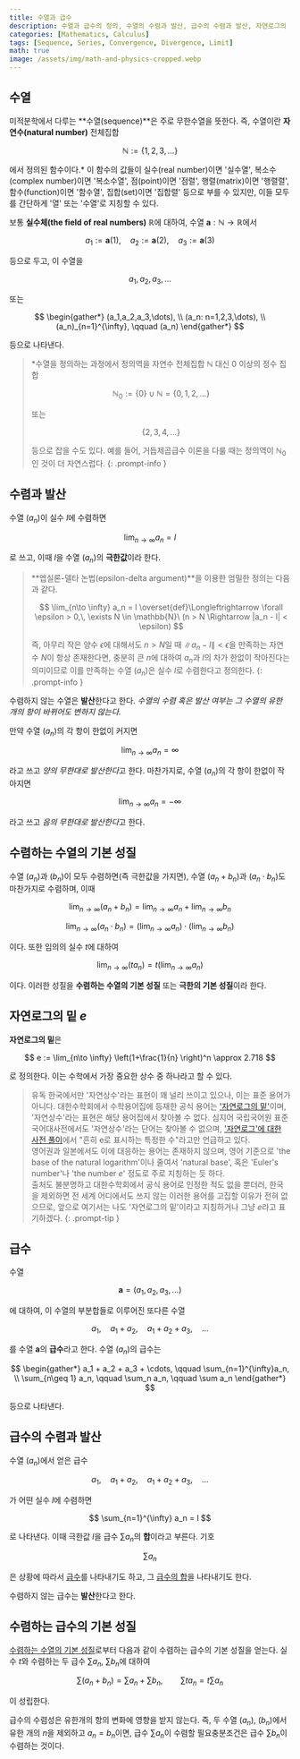 ```yaml
---
title: 수열과 급수
description: 수열과 급수의 정의, 수열의 수렴과 발산, 급수의 수렴과 발산, 자연로그의 밑 e의 정의 등 미적분학의 기초 개념들을 살펴본다.
categories: [Mathematics, Calculus]
tags: [Sequence, Series, Convergence, Divergence, Limit]
math: true
image: /assets/img/math-and-physics-cropped.webp
---
```


## 수열
미적분학에서 다루는 **수열(sequence)**은 주로 무한수열을 뜻한다. 즉, 수열이란 **자연수(natural number)** 전체집합

$$ \mathbb{N} := \{1,2,3,\dots\} $$

에서 정의된 함수이다.* 이 함수의 값들이 실수(real number)이면 '실수열', 복소수(complex number)이면 '복소수열', 점(point)이면 '점렬', 행렬(matrix)이면 '행렬렬', 함수(function)이면 '함수열', 집합(set)이면 '집합렬' 등으로 부를 수 있지만, 이들 모두를 간단하게 '열' 또는 '수열'로 지칭할 수 있다.

보통 **실수체(the field of real numbers)** $\mathbb{R}$에 대하여, 수열 $\mathbf{a}: \mathbb{N} \to \mathbb{R}$에서

$$ a_1 := \mathbf{a}(1), \quad a_2 := \mathbf{a}(2), \quad a_3 := \mathbf{a}(3) $$

등으로 두고, 이 수열을

$$ a_1,\, a_2,\, a_3,\, \dots $$

또는

$$ \begin{gather*}
(a_1,a_2,a_3,\dots), \\
(a_n: n=1,2,3,\dots), \\
(a_n)_{n=1}^{\infty}, \qquad (a_n)
\end{gather*} $$

등으로 나타낸다.

> *수열을 정의하는 과정에서 정의역을 자연수 전체집합 $\mathbb{N}$ 대신 $0$ 이상의 정수 집합
>
> $$ \mathbb{N}_0 := \{0\} \cup \mathbb{N} = \{0,1,2,\dots\} $$
>
> 또는
>
> $$\{2,3,4,\dots \}$$
>
> 등으로 잡을 수도 있다. 예를 들어, 거듭제곱급수 이론을 다룰 때는 정의역이 $\mathbb{N}_0$인 것이 더 자연스럽다.
{: .prompt-info }

## 수렴과 발산
수열 $(a_n)$이 실수 $l$에 수렴하면

$$ \lim_{n\to \infty} a_n = l $$

로 쓰고, 이때 $l$을 수열 $(a_n)$의 **극한값**이라 한다.

> **엡실론-델타 논법(epsilon-delta argument)**을 이용한 엄밀한 정의는 다음과 같다.
>
> $$ \lim_{n\to \infty} a_n = l \overset{def}\Longleftrightarrow \forall \epsilon > 0,\, \exists N \in \mathbb{N}\ (n > N \Rightarrow |a_n - l| < \epsilon) $$
>
> 즉, 아무리 작은 양수 $\epsilon$에 대해서도 $n>N$일 때 $\|a_n - l \| < \epsilon$을 만족하는 자연수 $N$이 항상 존재한다면, 충분히 큰 $n$에 대하여 $a_n$과 $l$의 차가 한없이 작아진다는 의미이므로 이를 만족하는 수열 $(a_n)$은 실수 $l$로 수렴한다고 정의한다.
{: .prompt-info }

수렴하지 않는 수열은 **발산**한다고 한다. *수열의 수렴 혹은 발산 여부는 그 수열의 유한 개의 항이 바뀌어도 변하지 않는다.*

만약 수열 $(a_n)$의 각 항이 한없이 커지면

$$ \lim_{n\to \infty} a_n = \infty $$

라고 쓰고 *양의 무한대로 발산한다*고 한다. 마찬가지로, 수열 $(a_n)$의 각 항이 한없이 작아지면

$$ \lim_{n\to \infty} a_n = -\infty $$

라고 쓰고 *음의 무한대로 발산한다*고 한다.

## 수렴하는 수열의 기본 성질
수열 $(a_n)$과 $(b_n)$이 모두 수렴하면(즉 극한값을 가지면), 수열 $(a_n + b_n)$과 $(a_n \cdot b_n)$도 마찬가지로 수렴하며, 이때

$$ \lim_{n\to \infty} (a_n + b_n) = \lim_{n\to \infty} a_n + \lim_{n\to \infty} b_n \label{eqn:props_of_conv_series_1}\tag{1}$$

$$ \lim_{n\to \infty} (a_n \cdot b_n) = \left(\lim_{n\to \infty} a_n \right) \cdot \left(\lim_{n\to \infty} b_n \right) \label{eqn:props_of_conv_series_2}\tag{2}$$

이다. 또한 임의의 실수 $t$에 대하여

$$ \lim_{n\to \infty} (t a_n) = t\left(\lim_{n\to \infty} a_n \right) \label{eqn:props_of_conv_series_3}\tag{3}$$

이다. 이러한 성질을 **수렴하는 수열의 기본 성질** 또는 **극한의 기본 성질**이라 한다.

## 자연로그의 밑 $e$
**자연로그의 밑**은

$$ e := \lim_{n\to \infty} \left(1+\frac{1}{n} \right)^n \approx 2.718 $$

로 정의한다. 이는 수학에서 가장 중요한 상수 중 하나라고 할 수 있다.

> 유독 한국에서만 '자연상수'라는 표현이 꽤 널리 쓰이고 있으나, 이는 표준 용어가 아니다. 대한수학회에서 수학용어집에 등재한 공식 용어는 ['자연로그의 밑'](https://www.kms.or.kr/mathdict/list.html?key=kname&keyword=%EC%9E%90%EC%97%B0%EB%A1%9C%EA%B7%B8%EC%9D%98+%EB%B0%91)이며, '자연상수'라는 표현은 해당 용어집에서 찾아볼 수 없다. 심지어 국립국어원 표준국어대사전에서도 '자연상수'라는 단어는 찾아볼 수 없으며, ['자연로그'에 대한 사전 풀이](https://stdict.korean.go.kr/search/searchView.do?pageSize=10&searchKeyword=%EC%9E%90%EC%97%B0%EB%A1%9C%EA%B7%B8)에서 "흔히 e로 표시하는 특정한 수"라고만 언급하고 있다.  
> 영어권과 일본에서도 이에 대응하는 용어는 존재하지 않으며, 영어 기준으로 'the base of the natural logarithm'이나 줄여서 'natural base', 혹은 'Euler's number'나 'the number $e$' 정도로 주로 지칭하는 듯 하다.  
> 출처도 불분명하고 대한수학회에서 공식 용어로 인정한 적도 없을 뿐더러, 한국을 제외하면 전 세계 어디에서도 쓰지 않는 이러한 용어를 고집할 이유가 전혀 없으므로, 앞으로 여기서는 나도 '자연로그의 밑'이라고 지칭하거나 그냥 $e$라고 표기하겠다.
{: .prompt-tip }

## 급수
수열

$$ \mathbf{a} = (a_1, a_2, a_3, \dots) $$

에 대하여, 이 수열의 부분합들로 이루어진 또다른 수열

$$ a_1, \quad a_1 + a_2, \quad a_1 + a_2 + a_3, \quad \dots $$

를 수열 $\mathbf{a}$의 **급수**라고 한다. 수열 $(a_n)$의 급수는

$$ \begin{gather*}
a_1 + a_2 + a_3 + \cdots, \qquad \sum_{n=1}^{\infty}a_n, \\
\sum_{n\geq 1} a_n, \qquad \sum_n a_n, \qquad \sum a_n 
\end{gather*} $$

등으로 나타낸다.

## 급수의 수렴과 발산
수열 $(a_n)$에서 얻은 급수

$$ a_1, \quad a_1 + a_2, \quad a_1 + a_2 + a_3, \quad \dots $$

가 어떤 실수 $l$에 수렴하면

$$ \sum_{n=1}^{\infty} a_n = l $$

로 나타낸다. 이때 극한값 $l$을 급수 $\sum a_n$의 **합**이라고 부른다. 기호

$$ \sum a_n $$

은 상황에 따라서 <u>급수</u>를 나타내기도 하고, 그 <u>급수의 합</u>을 나타내기도 한다.

수렴하지 않는 급수는 **발산**한다고 한다.

## 수렴하는 급수의 기본 성질
[수렴하는 수열의 기본 성질](#수렴하는-수열의-기본-성질)로부터 다음과 같이 수렴하는 급수의 기본 성질을 얻는다. 실수 $t$와 수렴하는 두 급수 $\sum a_n$, $\sum b_n$에 대하여

$$ \sum(a_n + b_n) = \sum a_n + \sum b_n, \qquad \sum ta_n = t\sum a_n \tag{4}$$

이 성립한다.

급수의 수렴성은 유한개의 항의 변화에 영향을 받지 않는다. 즉, 두 수열 $(a_n)$, $(b_n)$에서 유한 개의 $n$을 제외하고 $a_n=b_n$이면, 급수 $\sum a_n$이 수렴할 필요충분조건은 급수 $\sum b_n$이 수렴하는 것이다.
